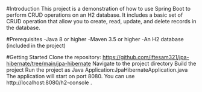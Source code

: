 
#Introduction
This project is a demonstration of how to use Spring Boot to perform CRUD operations on an H2 database. It includes a basic set of CRUD operation that allow you to create, read, update, and delete records in the database.

#Prerequisites
-Java 8 or higher
-Maven 3.5 or higher
-An H2 database (included in the project)


#Getting Started
Clone the repository: https://github.com/iftesam321/jpa-hibernate/tree/main/jpa-hibernate
Navigate to the project directory
Build the project
Run the project as Java Application:JpaHibernateApplication.java
The application will start on port 8080. You can use http://localhost:8080/h2-console .
